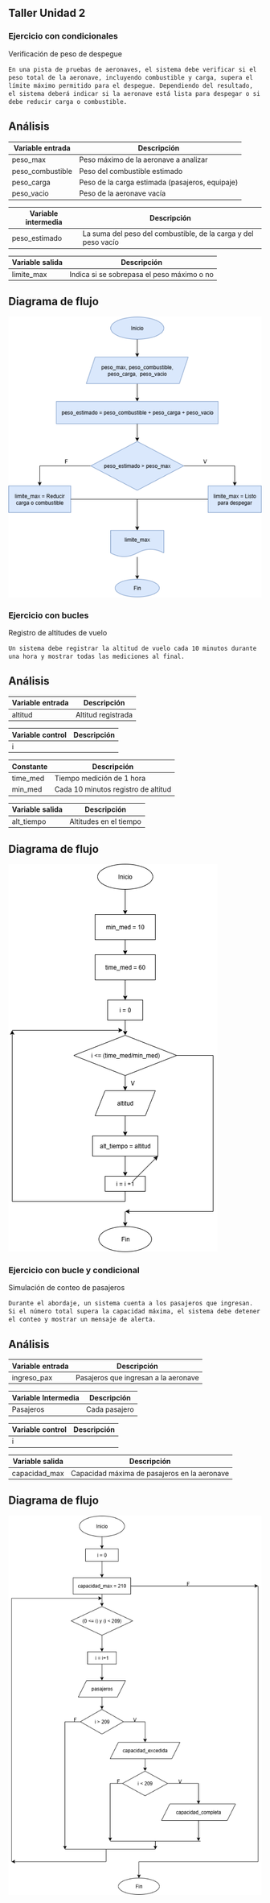 ## Taller Unidad 2

### Ejercicio con condicionales

 Verificación de peso de despegue
    
    En una pista de pruebas de aeronaves, el sistema debe verificar si el peso total de la aeronave, incluyendo combustible y carga, supera el límite máximo permitido para el despegue. Dependiendo del resultado, el sistema deberá indicar si la aeronave está lista para despegar o si debe reducir carga o combustible. 

## Análisis

| Variable entrada | Descripción |
|------------------|-------------|
| peso_max | Peso máximo de la aeronave a analizar |
| peso_combustible | Peso del combustible estimado |
| peso_carga | Peso de la carga estimada (pasajeros, equipaje) |
| peso_vacio | Peso de la aeronave vacía |

| Variable intermedia | Descripción |
|---------------------|-------------|
| peso_estimado | La suma del peso del combustible, de la carga y del peso vacío |

| Variable salida | Descripción |
|-----------------|-------------|
| limite_max | Indica si se sobrepasa el peso máximo o no |

## Diagrama de flujo

![Avión](Ejercicio1U2.png)

### Ejercicio con bucles

Registro de altitudes de vuelo
    
    Un sistema debe registrar la altitud de vuelo cada 10 minutos durante una hora y mostrar todas las mediciones al final.

## Análisis

| Variable entrada | Descripción |
|------------------|-------------|
| altitud | Altitud registrada |

| Variable control | Descripción |
|------------------|-------------|
| i |

| Constante | Descripción |
|-----------|-------------|
| time_med | Tiempo medición de 1 hora |
| min_med | Cada 10 minutos registro de altitud |

| Variable salida | Descripción |
|-----------------|-------------|
| alt_tiempo | Altitudes en el tiempo |

## Diagrama de flujo

![Avión2](Avion2.png)

### Ejercicio con bucle y condicional

Simulación de conteo de pasajeros
    
    Durante el abordaje, un sistema cuenta a los pasajeros que ingresan. Si el número total supera la capacidad máxima, el sistema debe detener el conteo y mostrar un mensaje de alerta.

## Análisis

| Variable entrada | Descripción |
|------------------|-------------|
|ingreso_pax       | Pasajeros que ingresan a la aeronave |

|Variable Intermedia | Descripción |
|--------------------|-------------|
| Pasajeros | Cada pasajero |


| Variable control | Descripción |
|------------------|-------------|
| i |

| Variable salida | Descripción |
|-----------------|-------------|
| capacidad_max   | Capacidad máxima de pasajeros en la aeronave |


## Diagrama de flujo

![Avión3](Avion3.png)

